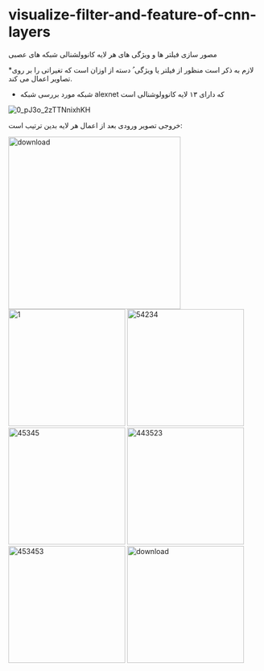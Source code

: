 # visualize-filter-and-feature-of-cnn-layers

مصور سازی فیلتر ها و ویژگی های هر لایه کانوولشنالی شبکه های عصبی

*لازم به ذکر است منظور از فیلتر یا ویژگی ُ دسته از اوزان است که تغیراتی را بر روی تصاویر اعمال می کند.

* شبکه مورد بررسی شبکه alexnet
که دارای ۱۳ لایه کانوولوشنالی است

![0_pJ3o_2zTTNnixhKH](https://user-images.githubusercontent.com/30187615/221700267-95470715-e449-4c01-8b3e-443ac62ccfd3.png)


خروجی تصویر ورودی بعد از اعمال هر لایه بدین ترتیب است:

<img width="342" alt="download" src="https://user-images.githubusercontent.com/30187615/221700386-d53d644d-02eb-406f-9e99-61098cdb215e.png">
<img width="232" alt="1" src="https://user-images.githubusercontent.com/30187615/221700605-241f045f-1332-4402-a3d1-de7f8d20582d.png">


<img width="232" alt="54234" src="https://user-images.githubusercontent.com/30187615/221700611-ae159ee9-1844-482b-8b28-32217b1b05c4.png">


<img width="232" alt="45345" src="https://user-images.githubusercontent.com/30187615/221700619-35c1a6e3-c6d9-4c96-a5e7-0079f9f0cbf8.png">


<img width="232" alt="443523" src="https://user-images.githubusercontent.com/30187615/221700627-600c30fd-5aa6-48fb-9274-77ed624d262a.png">


<img width="232" alt="453453" src="https://user-images.githubusercontent.com/30187615/221700634-0984a43e-49ef-4503-8a10-e8268fcbbc48.png">


<img width="232" alt="download" src="https://user-images.githubusercontent.com/30187615/221700660-2a75f93f-24d8-4cf0-b191-ab8bce99c393.png">
